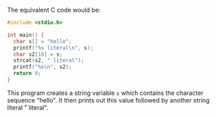 The equivalent C code would be:

```c
#include <stdio.h>

int main() {
  char s[] = "hello";
  printf("%s literal\n", s);
  char s2[10] = s;
  strcat(s2, " literal");
  printf("%s\n", s2);
  return 0;
}
```
This program creates a string variable `s` which contains the character sequence "hello". It then prints out this value followed by another string literal " literal".
